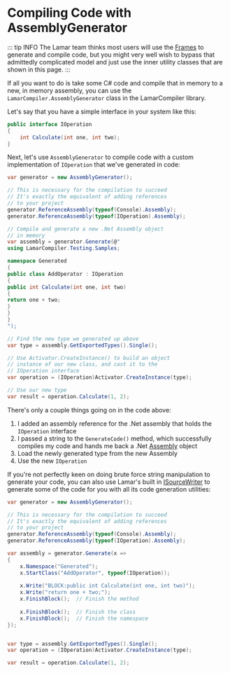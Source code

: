 # Compiling Code with AssemblyGenerator

::: tip INFO
The Lamar team thinks most users will use the [Frames](/guide/compilation/frames/) to generate and compile code, but you
might very well wish to bypass that admittedly complicated model and just use the inner utility classes
that are shown in this page.
:::

If all you want to do is take some C# code and compile that in memory to a new, in memory assembly, you can use
the `LamarCompiler.AssemblyGenerator` class in the LamarCompiler library.

Let's say that you have a simple interface in your system like this:

```cs
public interface IOperation
{
    int Calculate(int one, int two);
}
```

Next, let's use `AssemblyGenerator` to compile code with a custom implementation of `IOperation` that we've generated
in code:

```cs
var generator = new AssemblyGenerator();

// This is necessary for the compilation to succeed
// It's exactly the equivalent of adding references
// to your project
generator.ReferenceAssembly(typeof(Console).Assembly);
generator.ReferenceAssembly(typeof(IOperation).Assembly);

// Compile and generate a new .Net Assembly object
// in memory
var assembly = generator.Generate(@"
using LamarCompiler.Testing.Samples;

namespace Generated
{
public class AddOperator : IOperation
{
public int Calculate(int one, int two)
{
return one + two;
}
}
}
");

// Find the new type we generated up above
var type = assembly.GetExportedTypes().Single();

// Use Activator.CreateInstance() to build an object
// instance of our new class, and cast it to the 
// IOperation interface
var operation = (IOperation)Activator.CreateInstance(type);

// Use our new type
var result = operation.Calculate(1, 2);
```

There's only a couple things going on in the code above:

1. I added an assembly reference for the .Net assembly that holds the `IOperation` interface
2. I passed a string to the `GenerateCode()` method, which successfully compiles my code and hands me back a .Net [Assembly](https://msdn.microsoft.com/en-us/library/system.reflection.assembly(v=vs.110).aspx) object
3. Load the newly generated type from the new Assembly
4. Use the new `IOperation`

If you're not perfectly keen on doing brute force string manipulation to generate your code, you can
also use Lamar's built in [ISourceWriter](/guide/compilation/source-writer) to generate some of the code for you with
all its code generation utilities:

```cs
var generator = new AssemblyGenerator();

// This is necessary for the compilation to succeed
// It's exactly the equivalent of adding references
// to your project
generator.ReferenceAssembly(typeof(Console).Assembly);
generator.ReferenceAssembly(typeof(IOperation).Assembly);

var assembly = generator.Generate(x =>
{
    x.Namespace("Generated");
    x.StartClass("AddOperator", typeof(IOperation));
    
    x.Write("BLOCK:public int Calculate(int one, int two)");
    x.Write("return one + two;");
    x.FinishBlock();  // Finish the method
    
    x.FinishBlock();  // Finish the class
    x.FinishBlock();  // Finish the namespace
});


var type = assembly.GetExportedTypes().Single();
var operation = (IOperation)Activator.CreateInstance(type);

var result = operation.Calculate(1, 2);
```
